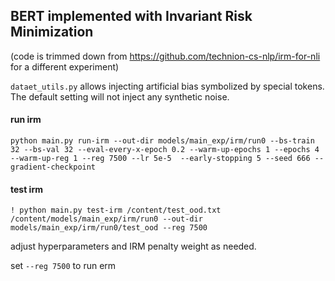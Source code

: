 ## BERT implemented with Invariant Risk Minimization 

(code is trimmed down from https://github.com/technion-cs-nlp/irm-for-nli for a different experiment)

`dataet_utils.py` allows injecting artificial bias symbolized by special tokens. The default setting will not inject any synthetic noise.

#### run irm

`python main.py run-irm --out-dir models/main_exp/irm/run0 --bs-train 32 --bs-val 32 --eval-every-x-epoch 0.2 --warm-up-epochs 1 --epochs 4 --warm-up-reg 1 --reg 7500 --lr 5e-5  --early-stopping 5 --seed 666 --gradient-checkpoint`

#### test irm

`! python main.py test-irm /content/test_ood.txt /content/models/main_exp/irm/run0 --out-dir models/main_exp/irm/run0/test_ood --reg 7500`

adjust hyperparameters and IRM penalty weight as needed.

set `--reg 7500` to run erm
